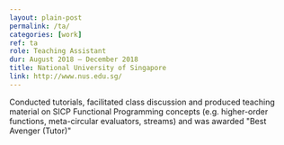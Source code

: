 ```yaml
---
layout: plain-post
permalink: /ta/
categories: [work]
ref: ta
role: Teaching Assistant
dur: August 2018 – December 2018
title: National University of Singapore
link: http://www.nus.edu.sg/
---
```


Conducted tutorials, facilitated class discussion and produced teaching material on SICP Functional Programming concepts (e.g. higher-order functions, meta-circular evaluators, streams) and was awarded "Best Avenger (Tutor)"

